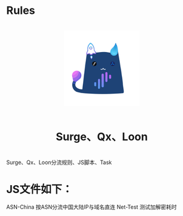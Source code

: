 # Rules
<div align="center">
<br>
<img width="200" src="https://raw.githubusercontent.com/BOBOLAOSHIV587/QX-Rules/refs/heads/main/sticker.webp">
<br>
<br>
<h1 align="center">Surge、Qx、Loon<h1>
</div>


Surge、Qx、Loon分流规则、JS脚本、Task


# JS文件如下：
ASN-China  按ASN分流中国大陆IP与域名直连
Net-Test   测试加解密耗时



